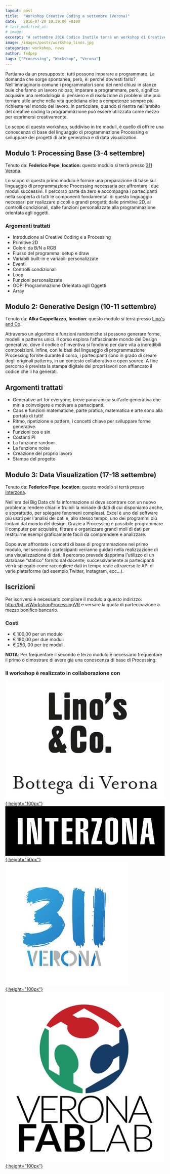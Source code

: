```yaml
---
layout: post
title:  "Workshop Creative Coding a settembre (Verona)"
date:   2016-07-20 10:39:00 +0100
# last_modified_at:
# image:
excerpt: "A settembre 2016 Codice Inutile terrà un workshop di Creative Coding a Verona utilizzando Processing. Il workshop è suddiviso in 3 moduli: Processing Base (3-4 settembre), Generative Art (10-11 settembre) e Data Visualization (17-18 settembre)"
image: /images/posts/workshop_linos.jpg
categories: workshop, news
author: fedpep
tags: ["Processing", "Workshop", "Verona"]
---
```

Partiamo da un presupposto: tutti possono imparare a programmare. La domanda che sorge spontanea, per&ograve;, è: perché dovresti farlo? Nell'immaginario comune i programmatori sono dei nerd chiusi in stanze buie che fanno un lavoro noioso; imparare a programmare, però, significa acquisire una metodologia di pensiero e di risoluzione di problemi che può tornare utile anche nella vita quotidiana oltre a competenze sempre più richieste nel mondo del lavoro. In particolare, quando si rientra nell'ambito del creative coding la programmazione può essere utilizzata come mezzo per esprimersi creativamente.

Lo scopo di questo workshop, suddiviso in tre moduli, è quello di offrire una conoscenza di base del linguaggio di programmazione Processing e sviluppare dei progetti di arte generativa e di data visualization.

## Modulo 1: Processing Base (3-4 settembre)
Tenuto da: **Federico Pepe**, **location:** questo modulo si terrà presso [311 Verona](http://www.311verona.com).

Lo scopo di questo primo modulo è fornire una preparazione di base sul linguaggio di programmazione Processing necessaria per affrontare i due moduli successivi. Il percorso parte da zero e accompagna i partecipanti nella scoperta di tutti le componenti fondamentali di questo linguaggio necessari per realizzare piccoli e grandi progetti: dalle primitive 2D, ai controlli condizionali, dalle funzioni personalizzate alla programmazione orientata agli oggetti.

### Argomenti trattati
* Introduzione al Creative Coding e a Processing
* Primitive 2D
* Colori: da B/N a RGB
* Flusso del programma: setup e draw
* Variabili built-in e variabili personalizzate
* Eventi
* Controlli condizionali
* Loop
* Funzioni personalizzate
* OOP: Programmazione Orientata agli Oggetti
* Array

## Modulo 2: Generative Design (10-11 settembre)
Tenuto da: **Alka Cappellazzo**, **location**: questo modulo si terrà presso [Lino's and Co](http://www.linosandco.com).

Attraverso un algoritmo e funzioni randomiche si possono generare forme, modelli e patterns unici. Il corso esplora l'affascinante mondo del Design generativo, dove il codice e l'inventiva si fondono per dare vita a incredibili composizioni. Infine, con le basi del linguaggio di programmazione Processing fornite durante il corso, i partecipanti sono in grado di creare degli originali patterns, in un contesto collaborativo e open source. A fine percorso è prevista la stampa digitale dei propri lavori con affiancato il codice che li ha generati.

## Argomenti trattati
* Generative art for everyone, breve panoramica sull'arte generativa che miri a coinvolgere e motivare a partecipanti.
* Caos e funzioni matematiche, parte pratica, matematica e arte sono alla portata di tutti!
* Ritmo, ripetizione e pattern, i concetti chiave per sviluppare forme generative.
* Funzioni cos e sin
* Costanti PI
* La funzione random
* La funzione noise
* Creazione del proprio lavoro
* Stampa del progetto

## Modulo 3: Data Visualization (17-18 settembre)
Tenuto da: **Federico Pepe**, **location**: questo modulo si terrà presso [Interzona](http://www.izona.it).

Nell'era dei Big Data chi fa informazione si deve scontrare con un nuovo problema: rendere chiari e fruibili la miriade di dati di cui disponiamo anche, e soprattutto, per spiegare fenomeni complessi. Excel è uno dei software più usati per l'analisi dei dati e, allo stesso tempo, uno dei programmi più lontani dal mondo del design. Grazie a Processing è possibile programmare il computer per acquisire, filtrare e organizzare grandi moli di dati per restituirne esempi graficamente facili da comprendere e analizzare.

Dopo aver affrontato i concetti di base di programmazione nel primo modulo, nel secondo i partecipanti verranno guidati nella realizzazione di una visualizzazione di dati. Il percorso prevede dapprima l'utilizzo di un database “statico” fornito dal docente; successivamente ai partecipanti verrà spiegato come raccogliere dati in tempo reale attraverso le API di varie piattaforme (ad esempio Twitter, Instagram, ecc…).

## Iscrizioni
Per iscriversi è necessario compilare il modulo a questo indirizzo: <http://bit.ly/WorkshopProcessingVR> e versare la quota di partecipazione a mezzo bonifico bancario.

### Costi
* € 100,00 per un modulo
* € 180,00 per due moduli
* € 250, 00 per tre moduli.

**NOTA**: Per frequentare il secondo e terzo modulo è necessario frequentare il primo o dimostrare di avere già una conoscenza di base di Processing.

### Il workshop è realizzato in collaborazione con
[![Lino's and Co](/images/posts/logo_linos.jpg){:height="100px"}](http://www.linosandco.com)
[![Interzona](/images/posts/logo_interzona.jpg){:height="50px"}](http://www.izona.it)
[![311 Verona](/images/posts/logo_311.jpg){:height="100px"}](http://www.311verona.com)
[![Verona Fab Lab](/images/posts/logo_veronafablab.png){:height="100px"}](http://www.veronafablab.it)
